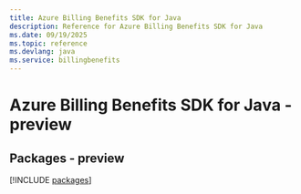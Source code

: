 ```yaml
---
title: Azure Billing Benefits SDK for Java
description: Reference for Azure Billing Benefits SDK for Java
ms.date: 09/19/2025
ms.topic: reference
ms.devlang: java
ms.service: billingbenefits
---
```

# Azure Billing Benefits SDK for Java - preview
## Packages - preview
[!INCLUDE [packages](billing-benefits-index.md)]